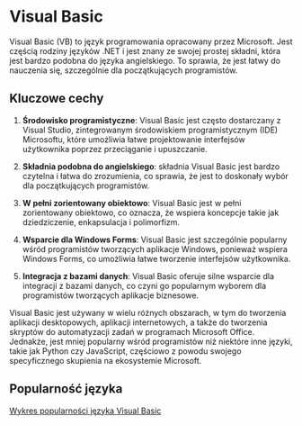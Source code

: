 # Visual Basic

Visual Basic (VB) to język programowania opracowany przez Microsoft. Jest częścią rodziny języków .NET i jest znany ze swojej prostej składni, która jest bardzo podobna do języka angielskiego. To sprawia, że jest łatwy do nauczenia się, szczególnie dla początkujących programistów.

## Kluczowe cechy

1. **Środowisko programistyczne**: Visual Basic jest często dostarczany z Visual Studio, zintegrowanym środowiskiem programistycznym (IDE) Microsoftu, które umożliwia łatwe projektowanie interfejsów użytkownika poprzez przeciąganie i upuszczanie.

2. **Składnia podobna do angielskiego**: składnia Visual Basic jest bardzo czytelna i łatwa do zrozumienia, co sprawia, że jest to doskonały wybór dla początkujących programistów.

3. **W pełni zorientowany obiektowo**: Visual Basic jest w pełni zorientowany obiektowo, co oznacza, że wspiera koncepcje takie jak dziedziczenie, enkapsulacja i polimorfizm.

4. **Wsparcie dla Windows Forms**: Visual Basic jest szczególnie popularny wśród programistów tworzących aplikacje Windows, ponieważ wspiera Windows Forms, co umożliwia łatwe tworzenie interfejsów użytkownika.

5. **Integracja z bazami danych**: Visual Basic oferuje silne wsparcie dla integracji z bazami danych, co czyni go popularnym wyborem dla programistów tworzących aplikacje biznesowe.

Visual Basic jest używany w wielu różnych obszarach, w tym do tworzenia aplikacji desktopowych, aplikacji internetowych, a także do tworzenia skryptów do automatyzacji zadań w programach Microsoft Office. Jednakże, jest mniej popularny wśród programistów niż niektóre inne języki, takie jak Python czy JavaScript, częściowo z powodu swojego specyficznego skupienia na ekosystemie Microsoft.

## Popularność języka

[Wykres popularności języka Visual Basic](https://www.tiobe.com/tiobe-index/visual-basic/)
